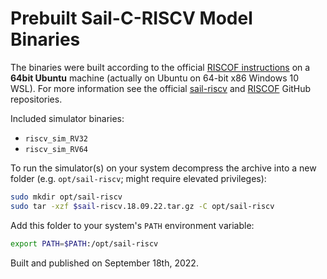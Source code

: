 # Prebuilt Sail-C-RISCV Model Binaries

The binaries were built according to the official
[RISCOF instructions](https://riscof.readthedocs.io/en/stable/installation.html#install-plugin-models)
on a **64bit Ubuntu** machine (actually on Ubuntu on 64-bit x86 Windows 10 WSL).
For more information see the official [sail-riscv](https://github.com/riscv/sail-riscv) and
[RISCOF](https://github.com/riscv-software-src/riscof) GitHub repositories.

Included simulator binaries:
* `riscv_sim_RV32`
* `riscv_sim_RV64`

To run the simulator(s) on your system decompress the archive into a new
folder (e.g. `opt/sail-riscv`; might require elevated privileges):

```bash
sudo mkdir opt/sail-riscv
sudo tar -xzf $sail-riscv.18.09.22.tar.gz -C opt/sail-riscv
```

Add this folder to your system's `PATH` environment variable:

```bash
export PATH=$PATH:/opt/sail-riscv
```

Built and published on September 18th, 2022.
